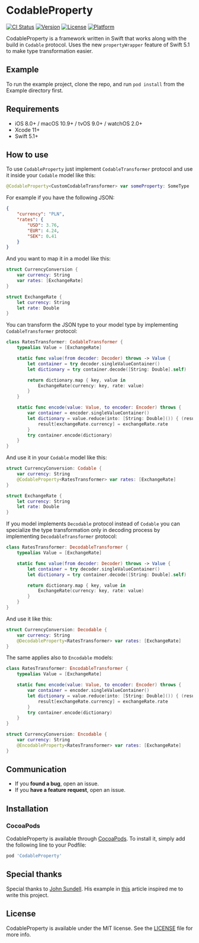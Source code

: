 # CodableProperty

[![CI Status](https://img.shields.io/travis/gcharita/CodableProperty.svg?style=flat)](https://travis-ci.org/gcharita/CodableProperty)
[![Version](https://img.shields.io/cocoapods/v/CodableProperty.svg?style=flat)](https://cocoapods.org/pods/CodableProperty)
[![License](https://img.shields.io/cocoapods/l/CodableProperty.svg?style=flat)](https://cocoapods.org/pods/CodableProperty)
[![Platform](https://img.shields.io/cocoapods/p/CodableProperty.svg?style=flat)](https://cocoapods.org/pods/CodableProperty)

CodableProperty is a framework written in Swift that works along with the build in `Codable` protocol. Uses the new `propertyWrapper` feature of Swift 5.1 to make type transformation easier.

## Example

To run the example project, clone the repo, and run `pod install` from the Example directory first.

## Requirements

- iOS 8.0+ / macOS 10.9+ / tvOS 9.0+ / watchOS 2.0+
- Xcode 11+
- Swift 5.1+

## How to use

To use `CodableProperty` just implement `CodableTransformer` protocol and use it inside your `Codable` model like this:

```swift
@CodableProperty<CustomCodableTransformer> var someProperty: SomeType
```

For example if you have the following JSON:

```json
{
    "currency": "PLN",
    "rates": {
        "USD": 3.76,
        "EUR": 4.24,
        "SEK": 0.41
    }
}
```

And you want to map it in a model like this:

```swift
struct CurrencyConversion {
    var currency: String
    var rates: [ExchangeRate]
}

struct ExchangeRate {
    let currency: String
    let rate: Double
}
```

You can transform the JSON type to your model type by implementing `CodableTransformer` protocol:

```swift
class RatesTransformer: CodableTransformer {
    typealias Value = [ExchangeRate]

    static func value(from decoder: Decoder) throws -> Value {
        let container = try decoder.singleValueContainer()
        let dictionary = try container.decode([String: Double].self)

        return dictionary.map { key, value in
            ExchangeRate(currency: key, rate: value)
        }
    }

    static func encode(value: Value, to encoder: Encoder) throws {
        var container = encoder.singleValueContainer()
        let dictionary = value.reduce(into: [String: Double]()) { (result: inout [String: Double], exchangeRate: ExchangeRate) in
            result[exchangeRate.currency] = exchangeRate.rate
        }
        try container.encode(dictionary)
    }
}
```

And use it in your `Codable` model like this:

```swift
struct CurrencyConversion: Codable {
    var currency: String
    @CodableProperty<RatesTransformer> var rates: [ExchangeRate]
}

struct ExchangeRate {
    let currency: String
    let rate: Double
}
```

If you model implements `Decodable` protocol instead of `Codable` you can specialize the type transformation only in decoding process by implementing `DecodableTransformer` protocol:

```swift
class RatesTransformer: DecodableTransformer {
    typealias Value = [ExchangeRate]

    static func value(from decoder: Decoder) throws -> Value {
        let container = try decoder.singleValueContainer()
        let dictionary = try container.decode([String: Double].self)

        return dictionary.map { key, value in
            ExchangeRate(currency: key, rate: value)
        }
    }
}
```

And use it like this:

```swift
struct CurrencyConversion: Decodable {
    var currency: String
    @DecodableProperty<RatesTransformer> var rates: [ExchangeRate]
}
```

The same applies also to `Encodable` models:

```swift
class RatesTransformer: EncodableTransformer {
    typealias Value = [ExchangeRate]

    static func encode(value: Value, to encoder: Encoder) throws {
        var container = encoder.singleValueContainer()
        let dictionary = value.reduce(into: [String: Double]()) { (result: inout [String: Double], exchangeRate: ExchangeRate) in
            result[exchangeRate.currency] = exchangeRate.rate
        }
        try container.encode(dictionary)
    }
}

struct CurrencyConversion: Encodable {
    var currency: String
    @EncodableProperty<RatesTransformer> var rates: [ExchangeRate]
}
```

## Communication

- If you **found a bug**, open an issue.
- If you **have a feature request**, open an issue.

## Installation

### CocoaPods

CodableProperty is available through [CocoaPods](https://cocoapods.org). To install
it, simply add the following line to your Podfile:

```ruby
pod 'CodableProperty'
```

## Special thanks

Special thanks to [John Sundell](https://github.com/JohnSundell). His example in [this](https://www.swiftbysundell.com/posts/customizing-codable-types-in-swift) article inspired me to write this project.

## License

CodableProperty is available under the MIT license. See the [LICENSE](LICENSE) file for more info.
